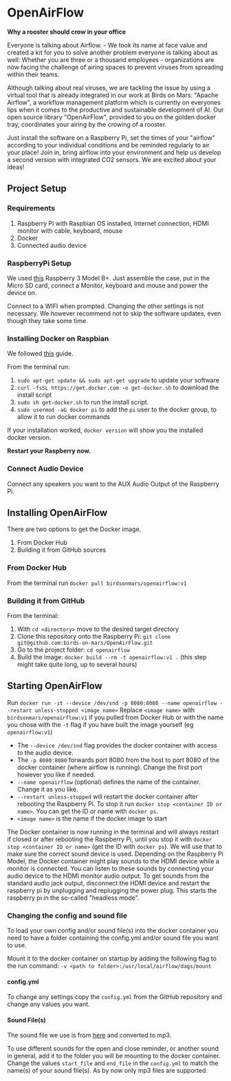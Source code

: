 # OpenAirFlow
**Why a rooster should crow in your office**

Everyone is talking about Airflow. - We took its name at face value and created a kit for you to solve another problem everyone is talking about as well: Whether you are three or a thousand employees - organizations are now facing the challenge of airing spaces to prevent viruses from spreading within their teams.

Although talking about real viruses, we are tackling the issue by using a virtual tool that is already integrated in our work at Birds on Mars: "Apache Airflow", a workflow management platform which is currently on everyones lips when it comes to the productive and sustainable development of AI. Our open source library "OpenAirFlow", provided to you on the golden docker tray, coordinates your airing by the crowing of a rooster.

Just install the software on a Raspberry Pi, set the times of your "airflow" according to your individual conditions and be reminded regularly to air your place! Join in, bring airflow into your environment and help us develop a second version with integrated CO2 sensors. We are excited about your ideas!

## Project Setup

### Requirements
1. Raspberry Pi with Raspbian OS installed, Internet connection, HDMI monitor with cable, keyboard, mouse
2. Docker
3. Connected audio device

### RaspberryPi Setup
We used [this](https://www.amazon.de/UCreate-Raspberry-Pi-Desktop-Starter/dp/B07BNPZVR7/) Raspberry 3 Model B+.
Just assemble the case, put in the Micro SD card, connect a Monitor, keyboard and mouse and power the device on.

Connect to a WIFI when prompted. Changing the other settings is not necessary. We however recommend not to skip the software updates, even though they take some time.

### Installing Docker on Raspbian
We followed [this](https://phoenixnap.com/kb/docker-on-raspberry-pi) guide.

From the terminal run:

1. `sudo apt-get update && sudo apt-get upgrade` to update your software
2. `curl -fsSL https://get.docker.com -o get-docker.sh` to download the install script
3. `sudo sh get-docker.sh` to run the install script.
4. `sudo usermod -aG docker pi` to add the `pi` user to the docker group, to allow it to run docker commands

If your installation worked, `docker version` will show you the installed docker version.

**Restart your Raspberry now.**

### Connect Audio Device
Connect any speakers you want to the AUX Audio Output of the Raspberry Pi.

## Installing OpenAirFlow
There are two options to get the Docker image.
1. From Docker Hub
2. Building it from GitHub sources

### From Docker Hub
From the terminal run `docker pull birdsonmars/openairflow:v1`

### Building it from GitHub
From the terminal:
1. With `cd <directory>` move to the desired target directory
2. Clone this repository onto the Raspberry Pi: `git clone git@github.com:birds-on-mars/OpenAirFlow.git`
3. Go to the project folder: `cd openairflow`
4. Build the image: `docker build --rm -t openairflow:v1 .` (this step might take quite long, up to several hours)

## Starting OpenAirFlow
Run `docker run -it --device /dev/snd -p 8080:8080 --name openairflow --restart unless-stopped <image name>`
Replace `<image name>` with `birdsonmars/openairflow:v1` if you pulled from Docker Hub or with the name you chose with the `-t` flag if you have built the image yourself (eg `openairflow:v1`)

- The `--device /dev/snd` flag provides the docker container with access to the audio device.
- The `-p 8080:8080` forwards port 8080 from the host to port 8080 of the docker container (where airflow is running). Change the first port however you like if needed.
- `--name openairflow` (optional) defines the name of the container. Change it as you like.
- `--restart unless-stopped` will restart the docker container after rebooting the Raspberry Pi. To stop it run `docker stop <container ID or name>`. You can get the ID or name with `docker ps`.
- `<image name>` is the name if the docker image to start

The Docker container is now running in the terminal and will always restart if closed or after rebooting the Raspberry Pi, until you stop it with `docker stop <container ID or name>` (get the ID with `docker ps`).
We will use that to make sure the correct sound device is used. Depending on the Raspberry Pi Model, the Docker container might play sounds to the HDMI device while a monitor is connected. You can listen to these sounds by connecting your audio device to the HDMI monitor audio output. To get sounds from the standard audio jack output, disconnect the HDMI device and restart the raspberry pi by unplugging and replugging the power plug. This starts the raspberry pi in the so-called "headless mode".

### Changing the config and sound file
To load your own config and/or sound file(s) into the docker container you need to have a folder containing the config.yml and/or sound file you want to use.

Mount it to the docker container on startup by adding the following flag to the run command: `-v <path to folder>:/usr/local/airflow/dags/mount`
#### config.yml
To change any settings copy the `config.yml` from the GitHub repository and change any values you want.

#### Sound File(s)
The sound file we use is from [here](https://freesound.org/people/Lydmakeren/sounds/510906/) and converted to mp3.

To use different sounds for the open and close reminder, or another sound in general, add it to the folder you will be mounting to the docker container. Change the values `start_file` and `end_file` in the `config.yml` to match the name(s) of your sound file(s). As by now only mp3 files are supported.
